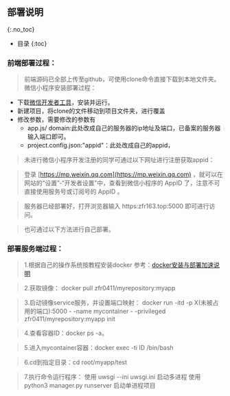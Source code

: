 ## 部署说明
{:.no_toc}

* 目录
{:toc}

### 前端部署过程：
> 前端源码已全部上传至github，可使用clone命令直接下载到本地文件夹。
  微信小程序安装部署过程：
* 下载[微信开发者工具](https://developers.weixin.qq.com/miniprogram/dev/devtools/download.html)，安装并运行。
* 新建项目，将clone的文件移动到项目文件夹，进行覆盖
* 修改参数，需要修改的参数有
  * app.js/ domain:此处改成自己的服务器的ip地址及端口，已备案的服务器输入端口即可。
  * project.config.json:"appid"：此处改成自己的appid，
> 未进行微信小程序开发注册的同学可通过以下网址进行注册获取appid：

> 登录 [https://mp.weixin.qq.com](https://mp.weixin.qq.com) ，就可以在网站的“设置”-“开发者设置”中，查看到微信小程序的 AppID 了，注意不可直接使用服务号或订阅号的 AppID 。

> 服务器已经部署好，打开浏览器输入 https:zfr163.top:5000 即可进行访问。

> 也可通过以下方法进行自己部署。

### 部署服务端过程：

> 1.根据自己的操作系统按教程安装docker 参考：[docker安装与部署加速说明](/UML/report/Tech/16341023_docker.md)

> 2.获取镜像：
docker pull zfr0411/myrepository:myapp

> 3.启动镜像service服务，并设置端口映射：
docker run -itd -p X(未被占用的端口):5000 - -name mycontainer - -privileged zfr0411/myrepository:myapp init   

> 4.查看容器ID：docker ps -a。

> 5.进入mycontainer容器：docker exec -ti ID /bin/bash

> 6.cd到指定目录：cd root/myapp/test

> 7.执行命令运行程序：
  使用 uwsgi --ini uwsgi.ini 启动多进程
  使用 python3 manager.py runserver 启动单进程项目

